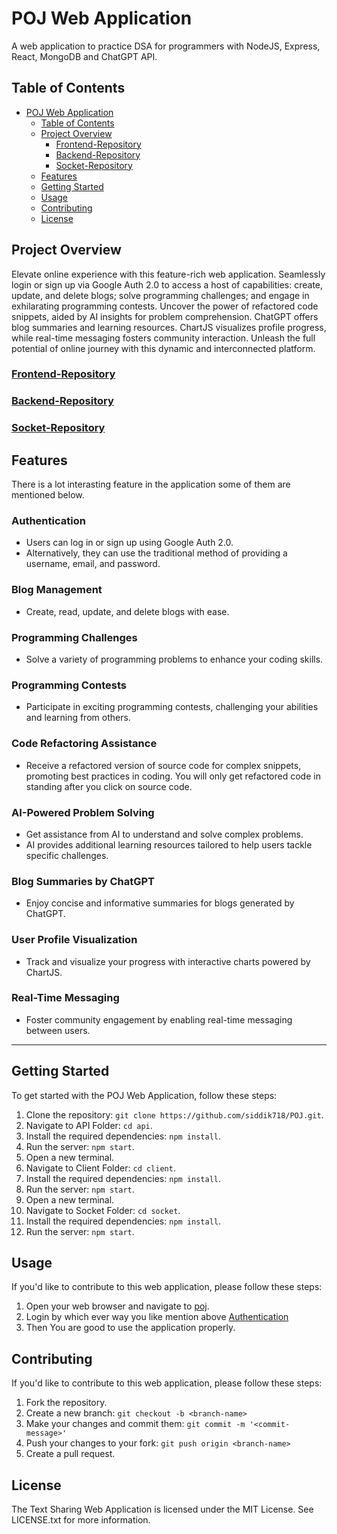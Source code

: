 # POJ Web Application

A web application to practice DSA for programmers with NodeJS, Express, React, MongoDB and ChatGPT API.

## Table of Contents

- [POJ Web Application](#poj-web-application)
  - [Table of Contents](#table-of-contents)
  - [Project Overview](#project-overview)
    - [Frontend-Repository](#frontend-repository)
    - [Backend-Repository](#backend-repository)
    - [Socket-Repository](#socket-repository)
  - [Features](#features)
  - [Getting Started](#getting-started)
  - [Usage](#usage)
  - [Contributing](#contributing)
  - [License](#license)

## Project Overview

Elevate online experience with this feature-rich web application. Seamlessly login or sign up via Google Auth 2.0 to access a host of capabilities: create, update, and delete blogs; solve programming challenges; and engage in exhilarating programming contests. Uncover the power of refactored code snippets, aided by AI insights for problem comprehension. ChatGPT offers blog summaries and learning resources. ChartJS visualizes profile progress, while real-time messaging fosters community interaction. Unleash the full potential of  online journey with this dynamic and interconnected platform.

### [Frontend-Repository](https://github.com/siddik718/POJ/tree/master/client)

### [Backend-Repository](https://github.com/siddik718/POJ/tree/master/api)

### [Socket-Repository](https://github.com/siddik718/POJ/tree/master/socket)

## Features

There is a lot interasting feature in the application some of them are mentioned below.

### Authentication

- Users can log in or sign up using Google Auth 2.0.
- Alternatively, they can use the traditional method of providing a username, email, and password.

### Blog Management

- Create, read, update, and delete blogs with ease.

### Programming Challenges

- Solve a variety of programming problems to enhance your coding skills.

### Programming Contests

- Participate in exciting programming contests, challenging your abilities and learning from others.

### Code Refactoring Assistance

- Receive a refactored version of source code for complex snippets, promoting best practices in coding. You will only get refactored code in standing after you click on source code.

### AI-Powered Problem Solving

- Get assistance from AI to understand and solve complex problems.
- AI provides additional learning resources tailored to help users tackle specific challenges.

### Blog Summaries by ChatGPT

- Enjoy concise and informative summaries for blogs generated by ChatGPT.

### User Profile Visualization

- Track and visualize your progress with interactive charts powered by ChartJS.

### Real-Time Messaging

- Foster community engagement by enabling real-time messaging between users.

---

## Getting Started

To get started with the POJ Web Application, follow these steps:

1. Clone the repository: `git clone https://github.com/siddik718/POJ.git`.
2. Navigate to API Folder: `cd api`.
3. Install the required dependencies: `npm install`.
4. Run the server: `npm start`.
5. Open a new terminal.
6. Navigate to Client Folder: `cd client`.
7. Install the required dependencies: `npm install`.
8. Run the server: `npm start`.
9. Open a new terminal.
10. Navigate to Socket Folder: `cd socket`.
11. Install the required dependencies: `npm install`.
12. Run the server: `npm start`.

## Usage

If you'd like to contribute to this web application, please follow these steps:

1. Open your web browser and navigate to [poj](https://poj.netlify.app/).
2. Login by which ever way you like mention above [Authentication](#authentication)
3. Then You are good to use the application properly.

## Contributing

If you'd like to contribute to this web application, please follow these steps:

1. Fork the repository.
2. Create a new branch: `git checkout -b <branch-name>`
3. Make your changes and commit them: `git commit -m '<commit-message>'`
4. Push your changes to your fork: `git push origin <branch-name>`
5. Create a pull request.

## License

The Text Sharing Web Application is licensed under the MIT License. See LICENSE.txt for more information.

